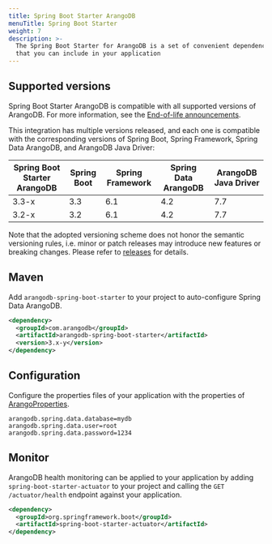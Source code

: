 ```yaml
---
title: Spring Boot Starter ArangoDB
menuTitle: Spring Boot Starter
weight: 7
description: >-
  The Spring Boot Starter for ArangoDB is a set of convenient dependency descriptors
  that you can include in your application
---
```

## Supported versions

Spring Boot Starter ArangoDB is compatible with all supported versions of ArangoDB.
For more information, see the [End-of-life announcements](https://www.arangodb.com/subscriptions/end-of-life-notice/).

This integration has multiple versions released, and each one is compatible with
the corresponding versions of Spring Boot, Spring Framework, Spring Data ArangoDB,
and ArangoDB Java Driver:

| Spring Boot Starter ArangoDB | Spring Boot | Spring Framework | Spring Data ArangoDB | ArangoDB Java Driver |
|------------------------------|-------------|------------------|----------------------|----------------------|
| 3.3-x                        | 3.3         | 6.1              | 4.2                  | 7.7                  |
| 3.2-x                        | 3.2         | 6.1              | 4.2                  | 7.7                  |

Note that the adopted versioning scheme does not honor the semantic versioning
rules, i.e. minor or patch releases may introduce new features or breaking
changes. Please refer to [releases](https://github.com/arangodb/spring-boot-starter/releases)
for details.

## Maven

Add `arangodb-spring-boot-starter` to your project to auto-configure Spring
Data ArangoDB.

```xml
<dependency>
  <groupId>com.arangodb</groupId>
  <artifactId>arangodb-spring-boot-starter</artifactId>
  <version>3.x-y</version>
</dependency>
```

## Configuration

Configure the properties files of your application with the properties of
[ArangoProperties](https://github.com/mpv1989/spring-boot-starter/blob/master/src/main/java/com/arangodb/springframework/boot/autoconfigure/ArangoProperties.java).

```properties
arangodb.spring.data.database=mydb
arangodb.spring.data.user=root
arangodb.spring.data.password=1234
```

## Monitor

ArangoDB health monitoring can be applied to your application by adding
`spring-boot-starter-actuator` to your project and calling the `GET /actuator/health` 
endpoint against your application.

```xml
<dependency>
  <groupId>org.springframework.boot</groupId>
  <artifactId>spring-boot-starter-actuator</artifactId>
</dependency>
```